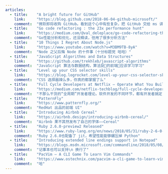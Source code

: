 ```yaml
---
articles:
  - title:    "A bright future for GitHub"
    link:     "https://blog.github.com/2018-06-04-github-microsoft/"
    comment:  "微软即将收购 GitHub。看到这个心中有些复杂，把 GitHub 交给 ms 讲真有些不放心，但 ms 在 Nadella 下也不是当年的 ms 了。Wanstrath 不想到 CEO 的理由非常好理解，当你创建了一个很 fancy 的 business，自己却要天天为了琐碎的事务忙得不可交，不断开会。会让人觉得很失落，成功的目的是为了自己更能心无旁骛的做喜欢的事情（比如写代码），而不是赚很多的钱忙成狗。"
  - title:    "Go code refactoring : the 23x performance hunt"
    link:     "https://medium.com/@val_deleplace/go-code-refactoring-the-23x-performance-hunt-156746b522f7"
    comment:  "Go性能分析和优化，还没精读，但用了很多分析方法"
  - title:    "10 Things I Regret About Node.js"
    link:     "https://www.youtube.com/watch?v=M3BM9TB-8yA"
    comment:  "Node 之父后悔 Node 的十件事（十分标题党 哈哈）"
  - title:    "JavaScript Algorithms and Data Structures"
    link:     "https://github.com/trekhleb/javascript-algorithms"
    comment:  "JavaScript 算法与数据结构，算法捉🐔的前端🐶应该学习学习"
  - title:    "Level up your CSS selector skills"
    link:     "https://blog.logrocket.com/level-up-your-css-selector-skills-5d7bb45ddd37"
    comment:  "CSS 选择器辣么多，你真的都掌握了么"
  - title:    "Full Cycle Developers at Netflix — Operate What You Build"
    link:     "https://medium.com/netflix-techblog/full-cycle-developers-at-netflix-a08c31f83249"
    comment:  "不那么干货的“全周期”开发者理论。软件开发的不同环节，都有开发者搞定，但专业人士提供相应的工具。我很认同。"
  - title:    "PatternFly"
    link:     "https://www.patternfly.org/"
    comment:  "RedHat 出品的前端 UI"
  - title:    "Introducing Airbnb Cereal"
    link:     "https://airbnb.design/introducing-airbnb-cereal/"
    comment:  "Airbnb 果不其然发布了自己的字体——Cereal"
  - title:    "Ruby 2.6.0-preview2 Released"
    link:     "https://www.ruby-lang.org/en/news/2018/05/31/ruby-2-6-0-preview2-released/"
    comment:  "Ruby 2.6.0也配备了 jit，希望性能能够碾压掉 Python"
  - title:    "Introducing extended line endings support in Notepad"
    link:     "https://blogs.msdn.microsoft.com/commandline/2018/05/08/extended-eol-in-notepad/"
    comment:  "记事本也可以支持\n 换行了"
  - title:    "PacVim – A CLI Game To Learn Vim Commands"
    link:     "https://www.ostechnix.com/pacvim-a-cli-game-to-learn-vim-commands/"
    comment:  "哈"
---
```

